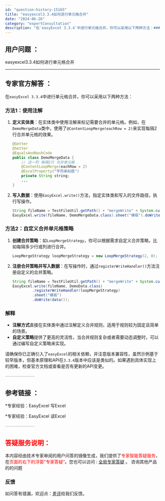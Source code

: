 ```yaml
---
id: "question-history-15165"
title: "easyexcel3.3.4如何进行单元格合并"
date: "2024-06-26"
category: "expertConsultation"
description: "在`easyExcel 3.3.4`中进行单元格合并，你可以采用以下两种方法：### 方法1：使用注解1. **定义实体类**：在实体类中使用注解来标记需要合并的单元格。例如，在`DemoMergeData`类中，使用了`@ContentLoopMerge(eachRow = 2)`来实现每隔2行合"
---
```


## 用户问题 ： 
 easyexcel3.3.4如何进行单元格合并  

---------------
## 专家官方解答 ：

在`easyExcel 3.3.4`中进行单元格合并，你可以采用以下两种方法：

### 方法1：使用注解

1. **定义实体类**：在实体类中使用注解来标记需要合并的单元格。例如，在`DemoMergeData`类中，使用了`@ContentLoopMerge(eachRow = 2)`来实现每隔2行合并单元格的效果。

   ```java
   @Getter
   @Setter
   @EqualsAndHashCode
   public class DemoMergeData {
       // 这一列 每隔2行 合并单元格
       @ContentLoopMerge(eachRow = 2)
       @ExcelProperty("字符串标题")
       private String string;
       ...
   }
   ```

2. **写入数据**：使用`EasyExcel.write()`方法，指定实体类和写入的文件路径，执行写操作。

   ```java
   String fileName = TestFileUtil.getPath() + "mergeWrite" + System.currentTimeMillis() + ".xlsx";
   EasyExcel.write(fileName, DemoMergeData.class).sheet("模板").doWrite(data());
   ```

### 方法2：自定义合并单元格策略

1. **创建合并策略**：如`LoopMergeStrategy`，你可以根据需求自定义合并策略，比如每隔多少行或列进行合并。

   ```java
   LoopMergeStrategy loopMergeStrategy = new LoopMergeStrategy(2, 0); // 每隔2行会合并
   ```

2. **注册合并策略并写入数据**：在写操作时，通过`registerWriteHandler()`方法注册自定义的合并策略。

   ```java
   String fileName = TestFileUtil.getPath() + "mergeWrite" + System.currentTimeMillis() + ".xlsx";
   EasyExcel.write(fileName, DemoData.class)
            .registerWriteHandler(loopMergeStrategy)
            .sheet("模板")
            .doWrite(data());
   ```

### 解释

- **注解方式**直接在实体类中通过注解定义合并规则，适用于规则较为固定且简单的场景。
- **自定义策略**提供了更高的灵活性，当合并规则复杂或者需要动态调整时，可以通过编写自定义策略来实现。

请确保你已正确引入了`easyExcel`的相关依赖，并注意版本兼容性，虽然示例基于较早版本，但基本原理和API在`3.3.4`版本中应该是类似的。如果遇到具体实现上的困难，检查官方文档或查看是否有更新的API变更。


<font color="#949494">---------------</font> 


## 参考链接 ：

*专家经验：EasyExcel 写Excel 
 
 *专家经验：EasyExcel 读Excel 


 <font color="#949494">---------------</font> 
 


## <font color="#FF0000">答疑服务说明：</font> 

本内容经由技术专家审阅的用户问答的镜像生成，我们提供了<font color="#FF0000">专家智能答疑服务</font>，在<font color="#FF0000">页面的右下的浮窗”专家答疑“</font>。您也可以访问 : [全局专家答疑](https://answer.opensource.alibaba.com/docs/intro) 。 咨询其他产品的的问题

### 反馈
如问答有错漏，欢迎点：[差评](https://ai.nacos.io/user/feedbackByEnhancerGradePOJOID?enhancerGradePOJOId=15912)给我们反馈。
